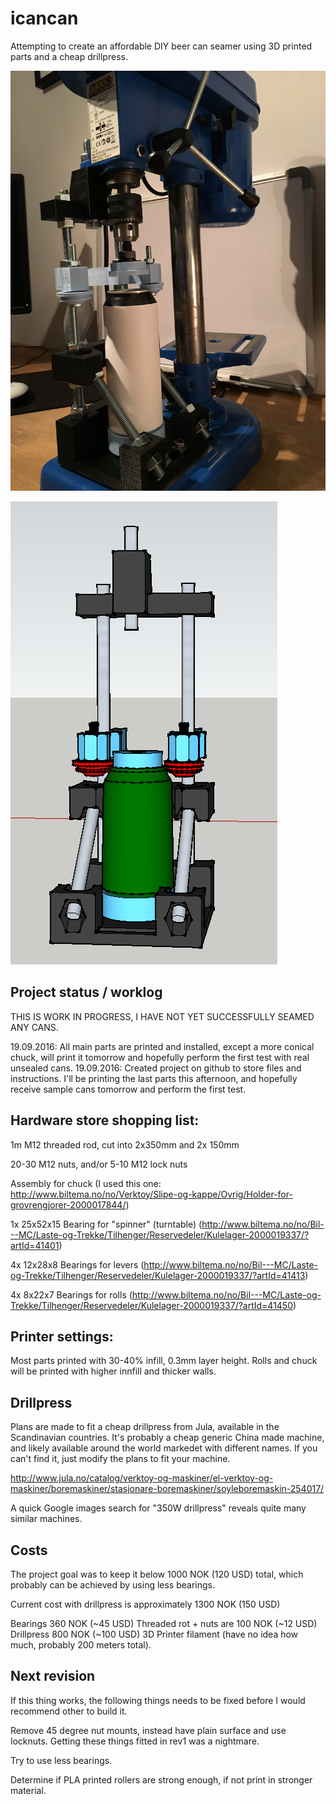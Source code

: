 # icancan
Attempting to create an affordable DIY beer can seamer using 3D printed parts and a cheap drillpress.

![machine](https://raw.githubusercontent.com/malbrigt/icancan/master/CompletedMachine_rev1.JPG "Completed Machine")

![3d model](https://raw.githubusercontent.com/malbrigt/icancan/master/CompleteModel_rev1.png "3D Model")

## Project status / worklog

THIS IS WORK IN PROGRESS, I HAVE NOT YET SUCCESSFULLY SEAMED ANY CANS.

19.09.2016: All main parts are printed and installed, except a more conical chuck, will print it tomorrow and hopefully perform the first test with real unsealed cans.
19.09.2016: Created project on github to store files and instructions. I'll be printing the last parts this afternoon, and hopefully receive sample cans tomorrow and perform the first test.



## Hardware store shopping list:

1m M12 threaded rod, cut into 2x350mm and 2x 150mm

20-30 M12 nuts, and/or 5-10 M12 lock nuts

Assembly for chuck (I used this one: http://www.biltema.no/no/Verktoy/Slipe-og-kappe/Ovrig/Holder-for-grovrengjorer-2000017844/)

1x 25x52x15 Bearing for "spinner" (turntable) (http://www.biltema.no/no/Bil---MC/Laste-og-Trekke/Tilhenger/Reservedeler/Kulelager-2000019337/?artId=41401)

4x 12x28x8 Bearings for levers (http://www.biltema.no/no/Bil---MC/Laste-og-Trekke/Tilhenger/Reservedeler/Kulelager-2000019337/?artId=41413)

4x 8x22x7 Bearings for rolls (http://www.biltema.no/no/Bil---MC/Laste-og-Trekke/Tilhenger/Reservedeler/Kulelager-2000019337/?artId=41450)

## Printer settings:
Most parts printed with 30-40% infill, 0.3mm layer height.
Rolls and chuck will be printed with higher innfill and thicker walls.

## Drillpress
Plans are made to fit a cheap drillpress from Jula, available in the Scandinavian countries. It's probably a cheap generic China made machine, and likely available around the world markedet with different names. If you can't find it, just modify the plans to fit your machine.

http://www.jula.no/catalog/verktoy-og-maskiner/el-verktoy-og-maskiner/boremaskiner/stasjonare-boremaskiner/soyleboremaskin-254017/

A quick Google images search for "350W drillpress" reveals quite many similar machines.

## Costs
The project goal was to keep it below 1000 NOK (120 USD) total, which probably can be achieved by using less bearings.

Current cost with drillpress is approximately 1300 NOK (150 USD)

Bearings 360 NOK (~45 USD)
Threaded rot + nuts are 100 NOK (~12  USD)
Drillpress 800 NOK (~100 USD)
3D Printer filament (have no idea how much, probably 200 meters total).


## Next revision
If this thing works, the following things needs to be fixed before I would recommend other to build it.

   Remove 45 degree nut mounts, instead have plain surface and use locknuts. Getting these things fitted in rev1 was a nightmare.
   
   Try to use less bearings.
   
   Determine if PLA printed rollers are strong enough, if not print in stronger material.
